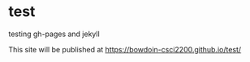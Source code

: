 # test
testing gh-pages and jekyll

 This site will be published at https://bowdoin-csci2200.github.io/test/
